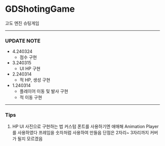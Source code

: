 # GDShotingGame
고도 엔진 슈팅게임

---
### UPDATE NOTE ###
- 4.240324
  - 점수 구현
- 3.240315
  - UI HP 구현
- 2.240314
  - 적 HP, 생성 구현
- 1.240314
  - 플레이어 이동 및 발사 구현
  - 적 이동 구현

---
### Tips
1. HP UI 사진으로 구현하는 법
   커스텀 폰트를 사용하기엔 애매해 Animation Player를 사용하였다
   프레임을 숫자처럼 사용하여 만들음
   단점은 2자리~ 3자리까지 커버가 될지 모르겠음
   
